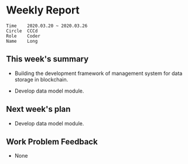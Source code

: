 # Weekly Report 
```
Time	2020.03.20 ~ 2020.03.26
Circle	CCCd
Role	Coder
Name	Long
```
## This week's summary
- Building the development framework of management system for data storage in blockchain.

- Develop data model module.

## Next week's plan

- Develop data model module.



## Work Problem Feedback
- None

